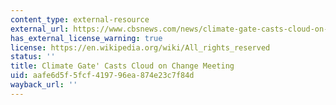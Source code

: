 ```yaml
---
content_type: external-resource
external_url: https://www.cbsnews.com/news/climate-gate-casts-cloud-on-change-meet/
has_external_license_warning: true
license: https://en.wikipedia.org/wiki/All_rights_reserved
status: ''
title: Climate Gate' Casts Cloud on Change Meeting
uid: aafe6d5f-5fcf-4197-96ea-874e23c7f84d
wayback_url: ''
---
```

